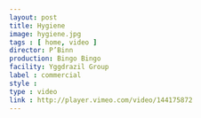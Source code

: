 ```yaml
---
layout: post
title: Hygiene
image: hygiene.jpg
tags : [ home, video ]
director: P’Binn
production: Bingo Bingo
facility: Yggdrazil Group
label : commercial
style : 
type : video
link : http://player.vimeo.com/video/144175872
---
```

